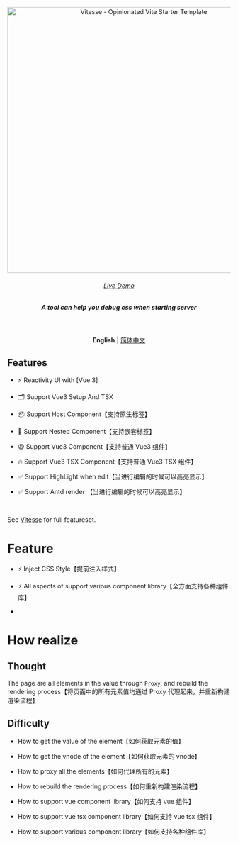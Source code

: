 <p align='center'>
  <img src='https://user-images.githubusercontent.com/11247099/111864893-a457fd00-899e-11eb-9f05-f4b88987541d.png' alt='Vitesse - Opinionated Vite Starter Template' width='600'/>
</p>

<h6 align='center'>
<a href="https://vitesse-lite.netlify.app/">Live Demo</a>
</h6>

<h5 align='center'>
<b>A tool can help you debug css  when starting server</b>
</h5>

<br>

<p align='center'>
<b>English</b> | <a href="https://github.com/antfu/vitesse-lite/blob/main/README.zh-CN.md">简体中文</a>
<!-- Contributors: Thanks for geting interested, however we DON'T accept new transitions to the README, thanks. -->
</p>

## Features

- ⚡️ Reactivity UI with [Vue 3]

- 🗂 Support Vue3 Setup And TSX

- 📦 Support Host Component【支持原生标签】

- 🎨 Support Nested Component【支持嵌套标签】

- 😃 Support Vue3 Component【支持普通 Vue3 组件】

- 🔥 Support Vue3 TSX Component【支持普通 Vue3 TSX 组件】

- ✅ Support HighLight when edit【当进行编辑的时候可以高亮显示】

- ✅ Support Antd render 【当进行编辑的时候可以高亮显示】

<br>

See [Vitesse](https://github.com/antfu/vitesse) for full featureset.

# Feature

- ⚡️ Inject CSS Style【提前注入样式】

- ⚡️ All aspects of support various component library【全方面支持各种组件库】

-

# How realize

## Thought

The page are all elements in the value through `Proxy`, and rebuild the rendering process【将页面中的所有元素值均通过 Proxy 代理起来，并重新构建渲染流程】

## Difficulty

- How to get the value of the element【如何获取元素的值】

- How to get the vnode of the element【如何获取元素的 vnode】

- How to proxy all the elements【如何代理所有的元素】

- How to rebuild the rendering process【如何重新构建渲染流程】

- How to support vue component library【如何支持 vue 组件】

- How to support vue tsx component library【如何支持 vue tsx 组件】

- How to support various component library【如何支持各种组件库】
